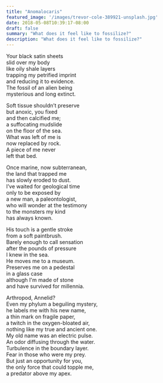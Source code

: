 ```yaml
---
title: "Anomalocaris"
featured_image: '/images/trevor-cole-389921-unsplash.jpg'
date: 2018-05-08T10:39:17-08:00
draft: false
summary: "What does it feel like to fossilize?"
description: "What does it feel like to fossilize?"
---
```


Your black satin sheets\
slid over my body\
like oily shale layers\
trapping my petrified imprint\
and reducing it to evidence.\
The fossil of an alien being\
mysterious and long extinct.

Soft tissue shouldn’t preserve\
but anoxic, you fixed\
and then calcified me;\
a suffocating mudslide\
on the floor of the sea.\
What was left of me is\
now replaced by rock.\
A piece of me never\
left that bed.

Once marine, now subterranean,\
the land that trapped me\
has slowly eroded to dust.\
I’ve waited for geological time\
only to be exposed by\
a new man, a paleontologist,\
who will wonder at the testimony\
to the monsters my kind\
has always known.

His touch is a gentle stroke\
from a soft paintbrush.\
Barely enough to call sensation\
after the pounds of pressure\
I knew in the sea.\
He moves me to a museum.\
Preserves me on a pedestal\
in a glass case\
although I'm made of stone\
and have survived for millennia.

Arthropod, Annelid?\
Even my phylum a beguiling mystery,\
he labels me with his new name,\
a thin mark on fragile paper,\
a twitch in the oxygen-bloated air,\
nothing like my true and ancient one.\
My old name was an electric pulse.\
An odor diffusing through the water.\
Turbulence in the boundary layer.\
Fear in those who were my prey.\
But just an opportunity for you,\
the only force that could topple me,\
a predator above my apex.
